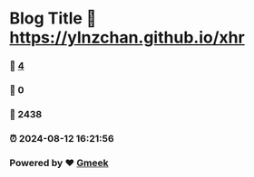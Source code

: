 # Blog Title :link: https://ylnzchan.github.io/xhr 
### :page_facing_up: [4](https://ylnzchan.github.io/xhr/tag.html) 
### :speech_balloon: 0 
### :hibiscus: 2438 
### :alarm_clock: 2024-08-12 16:21:56 
### Powered by :heart: [Gmeek](https://github.com/Meekdai/Gmeek)
